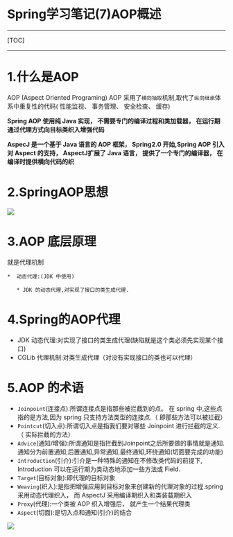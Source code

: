# Spring学习笔记(7)AOP概述

---
[TOC]

---

# 1.什么是AOP
AOP (Aspect Oriented Programing)
AOP 采用了`横向抽取`机制,取代了`纵向继承`体系中重复性的代码( 性能监视、 事务管理、 安全检查、 缓存)

**Spring AOP 使用纯 Java 实现， 不需要专门的编译过程和类加载器， 在运行期通过代理方式向目标类织入增强代码**

**AspecJ 是一个基于 Java 语言的 AOP 框架， Spring2.0 开始,Spring AOP 引入对 Aspect 的支持， AspectJ扩展了 Java 语言， 提供了一个专门的编译器， 在编译时提供横向代码的织**

# 2.SpringAOP思想

![](../../images/SpringAOP概述SpringAOP思想.jpg)

# 3.AOP 底层原理
就是代理机制

    *  动态代理:(JDK 中使用)
      
       * JDK 的动态代理,对实现了接口的类生成代理.

# 4.Spring的AOP代理

- JDK 动态代理:对实现了接口的类生成代理(缺陷就是这个类必须先实现某个接口)
- CGLib 代理机制:对类生成代理（对没有实现接口的类也可以代理）

# 5.AOP 的术语

- `Joinpoint`(连接点):所谓连接点是指那些被拦截到的点。 在 spring 中,这些点指的是方法,因为 spring 只支持方法类型的连接点.（ 即那些方法可以被拦截）
- `Pointcut`(切入点):所谓切入点是指我们要对哪些 Joinpoint 进行拦截的定义.（ 实际拦截的方法）
- `Advice`(通知/增强):所谓通知是指拦截到Joinpoint之后所要做的事情就是通知.通知分为前置通知,后置通知,异常通知,最终通知,环绕通知(切面要完成的功能)
- `Introduction`(引介):引介是一种特殊的通知在不修改类代码的前提下, Introduction 可以在运行期为类动态地添加一些方法或 Field.
- `Target`(目标对象):即代理的目标对象
- `Weaving`(织入):是指把增强应用到目标对象来创建新的代理对象的过程.spring 采用动态代理织入， 而 AspectJ 采用编译期织入和类装载期织入
- `Proxy`(代理):一个类被 AOP 织入增强后， 就产生一个结果代理类
- `Aspect`(切面):是切入点和通知(引介)的结合

![](../../images/SpringAOP概述Spring术语.jpg)


